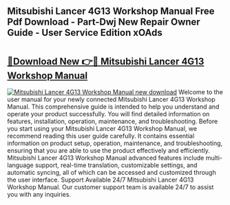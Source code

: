 ## Mitsubishi Lancer 4G13 Workshop Manual Free Pdf Download - Part-Dwj New Repair Owner Guide - User Service Edition xOAds

# <h2><a href="http://bc78726.oget.top/?id=Mitsubishi+Lancer+4G13+Workshop+Manual">🔗Download New 👉🔴 Mitsubishi Lancer 4G13 Workshop Manual</a></h2>

[![Mitsubishi Lancer 4G13 Workshop Manual new download](https://i.imgur.com/5g1atiW.png)](http://bc78726.oget.top/?id=Mitsubishi+Lancer+4G13+Workshop+Manual)
Welcome to the user manual for your newly connected Mitsubishi Lancer 4G13 Workshop Manual. This comprehensive guide is intended to help you understand and operate your product successfully. You will find detailed information on features, installation, operation, maintenance, and troubleshooting. Before you start using your Mitsubishi Lancer 4G13 Workshop Manual, we recommend reading this user guide carefully. It contains essential information on product setup, operation, maintenance, and troubleshooting, ensuring that you are able to use the product effectively and efficiently. Mitsubishi Lancer 4G13 Workshop Manual advanced features include multi-language support, real-time translation, customizable settings, and automatic syncing, all of which can be accessed and customized through the user interface. Support Available 24/7 Mitsubishi Lancer 4G13 Workshop Manual. Our customer support team is available 24/7 to assist you with any inquiries.
